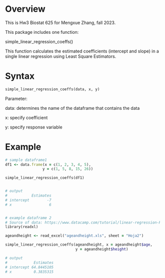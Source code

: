 # Overview

This is Hw3 Biostat 625 for Mengxue Zhang, fall 2023.

This package includes one function:

  simple_linear_regression_coeffs()
  
This function calculates the estimated coefficients (intercept and slope) in a single linear regression using Least Square Estimators.

# Syntax

```ruby
simple_linear_regression_coeffs(data, x, y)

```
Parameter:

  data: determines the name of the dataframe that contains the data
  
  x: specify coefficient
  
  y: specify response variable

# Example

```ruby
# sample dataframe1
df1 <- data.frame(x = c(1, 2, 3, 4, 5),
                 y = c(1, 5, 8, 15, 26))

simple_linear_regression_coeffs(df1)


# output
#           Estimates
# intercept        -7
# x                 6


# example dataframe 2
# Source of data: https://www.datacamp.com/tutorial/linear-regression-R
library(readxl)

ageandheight <- read_excel("ageandheight.xls", sheet = "Hoja2")

simple_linear_regression_coeffs(ageandheight, x = ageandheight$age,
                                y = ageandheight$height)

# output
#            Estimates
# intercept 64.8445105
# x          0.3835315

```

